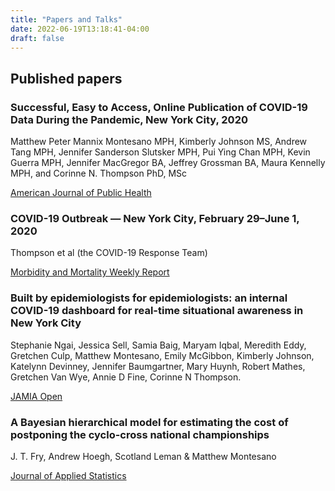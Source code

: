 ```yaml
---
title: "Papers and Talks"
date: 2022-06-19T13:18:41-04:00
draft: false
---
```


## Published papers

### Successful, Easy to Access, Online Publication of COVID-19 Data During the Pandemic, New York City, 2020

Matthew Peter Mannix Montesano MPH, Kimberly Johnson MS, Andrew Tang MPH, Jennifer Sanderson Slutsker MPH, Pui Ying Chan MPH, Kevin Guerra MPH, Jennifer MacGregor BA, Jeffrey Grossman BA, Maura Kennelly MPH, and Corinne N. Thompson PhD, MSc

[American Journal of Public Health](https://ajph.aphapublications.org/doi/full/10.2105/AJPH.2021.306446)

### COVID-19 Outbreak — New York City, February 29–June 1, 2020

Thompson et al (the COVID-19 Response Team)

[Morbidity and Mortality Weekly Report](https://www.ncbi.nlm.nih.gov/pmc/articles/PMC7676643/)

### Built by epidemiologists for epidemiologists: an internal COVID-19 dashboard for real-time situational awareness in New York City

Stephanie Ngai, Jessica Sell, Samia Baig, Maryam Iqbal, Meredith Eddy, Gretchen Culp, Matthew Montesano, Emily McGibbon, Kimberly Johnson, Katelynn Devinney, Jennifer Baumgartner, Mary Huynh, Robert Mathes, Gretchen Van Wye, Annie D Fine, Corinne N Thompson.

[JAMIA Open](https://academic.oup.com/jamiaopen/article/5/2/ooac029/6582583?login=true) 

### A Bayesian hierarchical model for estimating the cost of postponing the cyclo-cross national championships

J. T. Fry, Andrew Hoegh, Scotland Leman & Matthew Montesano

[Journal of Applied Statistics](https://www.tandfonline.com/doi/abs/10.1080/02664763.2016.1276523)